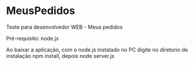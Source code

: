 # MeusPedidos
Teste para desenvolvedor WEB - Meus pedidos
<p>Pré-requisito: node.js
<p>Ao baixar a aplicação, com o node.js instalado no PC digite no diretorio de instalação npm install, depois node server.js
